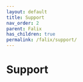 ```yaml
---
layout: default
title: Support
nav_order: 2
parent: Falix
has_children: true
permalink: /falix/support/
---
```


# Support